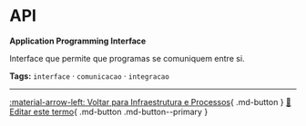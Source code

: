 # API

**Application Programming Interface**

Interface que permite que programas se comuniquem entre si.


**Tags:** `interface` · `comunicacao` · `integracao`

---

[:material-arrow-left: Voltar para Infraestrutura e Processos](index.md){ .md-button }
[📝 Editar este termo](https://github.com/seu-usuario/glossario-ia/edit/main/glossario.yaml){ .md-button .md-button--primary }
